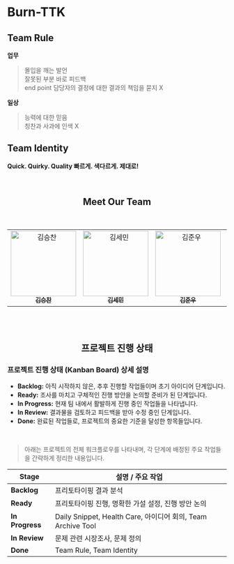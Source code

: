# Burn-TTK

## Team Rule
**업무**  
  > 몰입을 깨는 발언  
  > 잘못된 부분 바로 피드백  
  > end point 담당자의 결정에 대한 결과의 책임을 묻지 X  
  
**일상**  
  > 능력에 대한 믿음  
  > 칭찬과 사과에 인색 X  

## Team Identity 
**Quick. Quirky. Quality 빠르게. 색다르게. 제대로!**  

<br/>
<div align="center">
  <h2>Meet Our Team</h2>
  <br />
  <table>
    <tr>
      <!-- 팀원 1 -->
      <td align="center" valign="top" width="150px">
        <a href="https://github.com/tmdcks1103">
          <img src="https://avatars.githubusercontent.com/u/180908487?v=4" width="150px" alt="김승찬"/><br />
          <sub><b>김승찬</b></sub><br />
        </a>
      </td>
      <!-- 팀원 2 -->
      <td align="center" valign="top" width="150px">
        <a href="https://github.com/sssem2ng">
          <img src="https://avatars.githubusercontent.com/u/206010859?v=4" width="150px" alt="김세민"/><br />
          <sub><b>김세민</b></sub><br />
        </a>
      </td>
      <!-- 팀원 3 -->
      <td align="center" valign="top" width="150px">
        <a href="https://github.com/kimjunu10">
          <img src="https://avatars.githubusercontent.com/u/188436880?v=4" width="150px" alt="김준우"/><br />
          <sub><b>김준우</b></sub><br />
        </a>
      </td>
      <!-- 팀원 4 -->
      <td align="center" valign="top" width="150px">
        <a href="https://github.com/miksuhsuh">
          <img src="https://avatars.githubusercontent.com/u/206011046?v=4" width="150px" alt="김서윤"/><br />
          <sub><b>김서윤</b></sub><br />
        </a>
      </td>
    </tr>
  </table>
</div>

<br/>
<br/>

<!-- 프로젝트 진행 상태 (Kanban Board) -->
<div align="center">
  <h2>프로젝트 진행 상태</h2>
</div>


  ### 프로젝트 진행 상태 (Kanban Board) 상세 설명
- **Backlog:** 아직 시작하지 않은, 추후 진행할 작업들이며 초기 아이디어 단계입니다.
- **Ready:** 조사를 마치고 구체적인 진행 방안을 논의할 준비가 된 단계입니다.
- **In Progress:** 현재 팀 내에서 활발하게 진행 중인 작업들을 나타냅니다.
- **In Review:** 결과물을 검토하고 피드백을 받아 수정 중인 단계입니다.
- **Done:** 완료된 작업들로, 프로젝트의 중요한 기준을 달성한 항목들입니다.
<br/>

> 아래는 프로젝트의 전체 워크플로우를 나타내며, 각 단계에 배정된 주요 작업들을 간략하게 정리한 내용입니다.

| **Stage**         | **설명 / 주요 작업**                                   |
|-------------------|-----------------------------------------------------|
| **Backlog**       | 프리토타이핑 결과 분석                                |
| **Ready**         | 프리토타이핑 진행, 명확한 가설 설정, 진행 방안 논의         |
| **In Progress**   | Daily Snippet, Health Care, 아이디어 회의, Team Archive Tool  |
| **In Review**     | 문제 관련 시장조사, 문제 정의                           |
| **Done**          | Team Rule, Team Identity                             |




